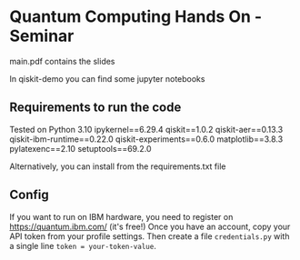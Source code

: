 # Quantum Computing Hands On -Seminar

main.pdf contains the slides

In qiskit-demo you can find some jupyter notebooks 

## Requirements to run the code
Tested on Python 3.10
ipykernel==6.29.4
qiskit==1.0.2
qiskit-aer==0.13.3
qiskit-ibm-runtime==0.22.0
qiskit-experiments==0.6.0
matplotlib==3.8.3
pylatexenc==2.10
setuptools==69.2.0

Alternatively, you can install from the requirements.txt file

## Config
If you want to run on IBM hardware, you need to register on https://quantum.ibm.com/ (it's free!)
Once you have an account, copy your API token from your profile settings. Then create a file `credentials.py` with a single line `token = your-token-value`. 
